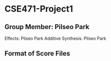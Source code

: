 # CSE471-Project1
## Group Member: Pilseo Park
Effects: Pilseo Park
Additive Synthesis: Pilseo Park
## Format of Score Files

